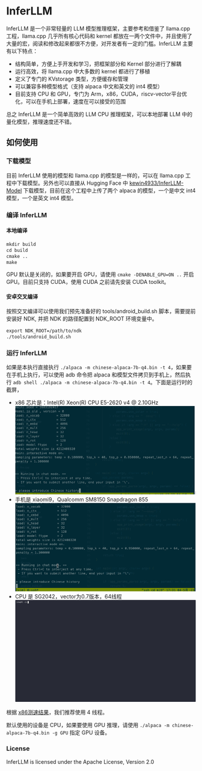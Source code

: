 # InferLLM

InferLLM 是一个非常轻量的 LLM 模型推理框架，主要参考和借鉴了 llama.cpp 工程，llama.cpp 几乎所有核心代码和 kernel 都放在一两个文件中，并且使用了大量的宏，阅读和修改起来都很不方便，对开发者有一定的门槛。InferLLM 主要有以下特点：

- 结构简单，方便上手开发和学习，把框架部分和 Kernel 部分进行了解耦
- 运行高效，将 llama.cpp 中大多数的 kernel 都进行了移植
- 定义了专门的 KVstorage 类型，方便缓存和管理
- 可以兼容多种模型格式（支持 alpaca 中文和英文的 int4 模型）
- 目前支持 CPU 和 GPU，专门为 Arm，x86，CUDA，riscv-vector平台优化，可以在手机上部署，速度在可以接受的范围

总之 InferLLM 是一个简单高效的 LLM CPU 推理框架，可以本地部署 LLM 中的量化模型，推理速度还不错。

## 如何使用
### 下载模型
目前 InferLLM 使用的模型和 llama.cpp 的模型是一样的，可以在 llama.cpp 工程中下载模型。另外也可以直接从 Hugging Face 中 [kewin4933/InferLLM-Model](https://huggingface.co/kewin4933/InferLLM-Model/tree/main) 下载模型，目前在这个工程中上传了两个 alpaca 的模型，一个是中文 int4 模型，一个是英文 int4 模型。
### 编译 InferLLM
#### 本地编译
```shell
mkdir build
cd build
cmake ..
make
```
GPU 默认是关闭的，如果要开启 GPU，请使用 `cmake -DENABLE_GPU=ON ..` 开启 GPU。目前只支持 CUDA，使用 CUDA 之前请先安装 CUDA toolkit。

#### 安卓交叉编译
按照交叉编译可以使用我们预先准备好的 tools/android_build.sh 脚本，需要提前安装好 NDK, 并把 NDK 的路径配置到 NDK_ROOT 环境变量中。
```shell
export NDK_ROOT=/path/to/ndk
./tools/android_build.sh
```
### 运行 InferLLM
如果是本执行直接执行 `./alpaca -m chinese-alpaca-7b-q4.bin -t 4`，如果要在手机上执行，可以使用 adb 命令把 alpaca 和模型文件拷贝到手机上，然后执行 `adb shell ./alpaca -m chinese-alpaca-7b-q4.bin -t 4`。下面是运行时的截屏，
- x86 芯片是：Intel(R) Xeon(R) CPU E5-2620 v4 @ 2.10GHz
![x86执行](./assets/x86.gif)
- 手机是 xiaomi9，Qualcomm SM8150 Snapdragon 855
![手机执行](./assets/android.gif)
- CPU 是 SG2042，vector为0.7版本，64线程
![SG2042执行](./assets/sg2042.gif)

根据 [x86测速结果](./docs/profile.md)，我们推荐使用 4 线程。

默认使用的设备是 CPU，如果要使用 GPU 推理，请使用 `./alpaca -m chinese-alpaca-7b-q4.bin -g GPU` 指定 GPU 设备。

### License
InferLLM is licensed under the Apache License, Version 2.0

